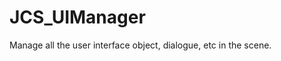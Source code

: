 <div id="content-header">
  <h1>JCS_UIManager</h1>
</div>

<p>
  Manage all the user interface object, dialogue, etc in the scene.
</p>
